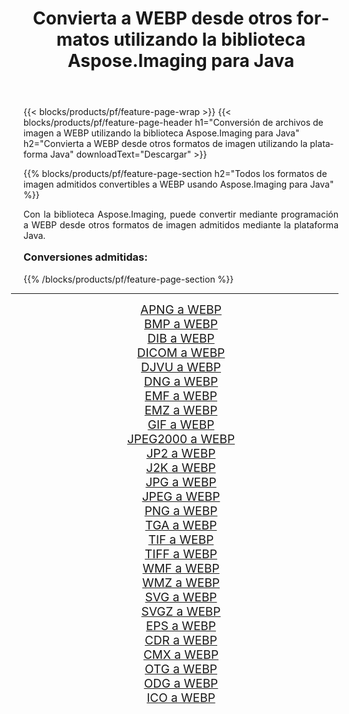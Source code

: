 ﻿---
title: Convierta a WEBP desde otros formatos utilizando la biblioteca Aspose.Imaging para Java 
weight: 3920
url: /es/java/conversion/to/webp/ 
lang: es
langdirlevel: 2
locales: zh-hans,ja,it,ru,de,es,fr,nl,id,lt,pl,pt,vi,tr,ko,zh-hant,ar,hi,th,sv,cs,uk,he
description: Usando Aspose.Imaging puede convertir a WEBP desde otros formatos usando Java
---

{{< blocks/products/pf/feature-page-wrap >}}
{{< blocks/products/pf/feature-page-header h1="Conversión de archivos de imagen a WEBP utilizando la biblioteca Aspose.Imaging para Java" h2="Convierta a WEBP desde otros formatos de imagen utilizando la plataforma Java" downloadText="Descargar" >}}


{{% blocks/products/pf/feature-page-section  h2="Todos los formatos de imagen admitidos convertibles a WEBP usando Aspose.Imaging para Java" %}}
<p align=justify>Con la biblioteca Aspose.Imaging, puede convertir mediante programación a WEBP desde otros formatos de imagen admitidos mediante la plataforma Java.</p>
<h3 style="margin-top:16px;">
Conversiones admitidas:
</h3>
{{% /blocks/products/pf/feature-page-section %}}
<div class="container-fluid productfamilypage bg-gray">
    <div class="convertypes bg-gray agp-content section">
        <div class="container">
		<hr style="margin-left:-20px;"/>
		<div class="row other-converters" style="gap: 10px;font-size: 19px;text-align:center;">
		    <div class='col-md-3 other-converter remove-lp remove-rp'><a href="/imaging/es/java/conversion/apng-to-webp/" style="padding:15px;">APNG a WEBP</a></div>
<div class='col-md-3 other-converter remove-lp remove-rp'><a href="/imaging/es/java/conversion/bmp-to-webp/" style="padding:15px;">BMP a WEBP</a></div>
<div class='col-md-3 other-converter remove-lp remove-rp'><a href="/imaging/es/java/conversion/dib-to-webp/" style="padding:15px;">DIB a WEBP</a></div>
<div class='col-md-3 other-converter remove-lp remove-rp'><a href="/imaging/es/java/conversion/dicom-to-webp/" style="padding:15px;">DICOM a WEBP</a></div>
<div class='col-md-3 other-converter remove-lp remove-rp'><a href="/imaging/es/java/conversion/djvu-to-webp/" style="padding:15px;">DJVU a WEBP</a></div>
<div class='col-md-3 other-converter remove-lp remove-rp'><a href="/imaging/es/java/conversion/dng-to-webp/" style="padding:15px;">DNG a WEBP</a></div>
<div class='col-md-3 other-converter remove-lp remove-rp'><a href="/imaging/es/java/conversion/emf-to-webp/" style="padding:15px;">EMF a WEBP</a></div>
<div class='col-md-3 other-converter remove-lp remove-rp'><a href="/imaging/es/java/conversion/emz-to-webp/" style="padding:15px;">EMZ a WEBP</a></div>
<div class='col-md-3 other-converter remove-lp remove-rp'><a href="/imaging/es/java/conversion/gif-to-webp/" style="padding:15px;">GIF a WEBP</a></div>
<div class='col-md-3 other-converter remove-lp remove-rp'><a href="/imaging/es/java/conversion/jpeg2000-to-webp/" style="padding:15px;">JPEG2000 a WEBP</a></div>
<div class='col-md-3 other-converter remove-lp remove-rp'><a href="/imaging/es/java/conversion/jp2-to-webp/" style="padding:15px;">JP2 a WEBP</a></div>
<div class='col-md-3 other-converter remove-lp remove-rp'><a href="/imaging/es/java/conversion/j2k-to-webp/" style="padding:15px;">J2K a WEBP</a></div>
<div class='col-md-3 other-converter remove-lp remove-rp'><a href="/imaging/es/java/conversion/jpg-to-webp/" style="padding:15px;">JPG a WEBP</a></div>
<div class='col-md-3 other-converter remove-lp remove-rp'><a href="/imaging/es/java/conversion/jpeg-to-webp/" style="padding:15px;">JPEG a WEBP</a></div>
<div class='col-md-3 other-converter remove-lp remove-rp'><a href="/imaging/es/java/conversion/png-to-webp/" style="padding:15px;">PNG a WEBP</a></div>
<div class='col-md-3 other-converter remove-lp remove-rp'><a href="/imaging/es/java/conversion/tga-to-webp/" style="padding:15px;">TGA a WEBP</a></div>
<div class='col-md-3 other-converter remove-lp remove-rp'><a href="/imaging/es/java/conversion/tif-to-webp/" style="padding:15px;">TIF a WEBP</a></div>
<div class='col-md-3 other-converter remove-lp remove-rp'><a href="/imaging/es/java/conversion/tiff-to-webp/" style="padding:15px;">TIFF a WEBP</a></div>
<div class='col-md-3 other-converter remove-lp remove-rp'><a href="/imaging/es/java/conversion/wmf-to-webp/" style="padding:15px;">WMF a WEBP</a></div>
<div class='col-md-3 other-converter remove-lp remove-rp'><a href="/imaging/es/java/conversion/wmz-to-webp/" style="padding:15px;">WMZ a WEBP</a></div>
<div class='col-md-3 other-converter remove-lp remove-rp'><a href="/imaging/es/java/conversion/svg-to-webp/" style="padding:15px;">SVG a WEBP</a></div>
<div class='col-md-3 other-converter remove-lp remove-rp'><a href="/imaging/es/java/conversion/svgz-to-webp/" style="padding:15px;">SVGZ a WEBP</a></div>
<div class='col-md-3 other-converter remove-lp remove-rp'><a href="/imaging/es/java/conversion/eps-to-webp/" style="padding:15px;">EPS a WEBP</a></div>
<div class='col-md-3 other-converter remove-lp remove-rp'><a href="/imaging/es/java/conversion/cdr-to-webp/" style="padding:15px;">CDR a WEBP</a></div>
<div class='col-md-3 other-converter remove-lp remove-rp'><a href="/imaging/es/java/conversion/cmx-to-webp/" style="padding:15px;">CMX a WEBP</a></div>
<div class='col-md-3 other-converter remove-lp remove-rp'><a href="/imaging/es/java/conversion/otg-to-webp/" style="padding:15px;">OTG a WEBP</a></div>
<div class='col-md-3 other-converter remove-lp remove-rp'><a href="/imaging/es/java/conversion/odg-to-webp/" style="padding:15px;">ODG a WEBP</a></div>
<div class='col-md-3 other-converter remove-lp remove-rp'><a href="/imaging/es/java/conversion/ico-to-webp/" style="padding:15px;">ICO a WEBP</a></div>
                </div>
        </div>
    </div>
</div>
<br/>

